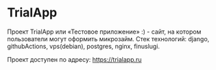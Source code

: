 # TrialApp

Проект TrialApp или «Тестовое приложение» :) - сайт, на котором пользователи могут оформить микрозайм.
Стек технологий:
django, githubActions, vps(debian), postgres, nginx, finuslugi.

Проект доступен по адресу: https://trialapp.ru

